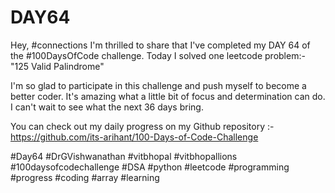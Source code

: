 # DAY64
Hey, #connections I'm thrilled to share that I've completed my DAY 64 of the #100DaysOfCode challenge. Today I solved one leetcode problem:- "125 Valid Palindrome"

I'm so glad to participate in this challenge and push myself to become a better coder. It's amazing what a little bit of focus and determination can do. I can't wait to see what the next 36 days bring.

You can check out my daily progress on my Github repository :- https://github.com/its-arihant/100-Days-of-Code-Challenge

#Day64 #DrGVishwanathan #vitbhopal #vitbhopallions #100daysofcodechallenge #DSA #python #leetcode #programming #progress #coding #array #learning 